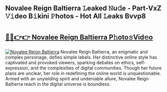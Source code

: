 ## Novalee Reign Baltierra 𝙻eaked 𝙽u𝚍e - Part-VxZ 𝚅𝚒deo B𝚒kini 𝙿hotos - Hot All 𝙻eaks Bvvp8

# <h2><a href="http://ld2xucr.urlbe.top/?page=Novalee+Reign+Baltierra">🔗🔗👉👉 Novalee Reign Baltierra P𝚑oto𝚜Vid𝚎o</a></h2>

[![Novalee Reign Baltierra](https://i.imgur.com/eBuTRDB.gif)](http://ld2xucr.urlbe.top/?page=Novalee+Reign+Baltierra)
Novalee Reign Baltierra, an enigmatic and complex personage, defies simple labels. Her distinctive online style has captivated and provoked viewers, sparking debates on ethics, self-expression, and the complexities of digital communities. Though her future plans are unclear, her role in redefining the online world is unquestionable. Armed with an unyielding spirit and undeniable allure, Novalee Reign Baltierra reach in the digital universe is boundless.

